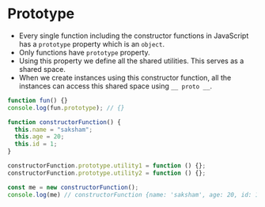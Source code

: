 
# Prototype

- Every single function including the constructor functions in JavaScript has a `prototype` property which is an `object`.
- Only functions have `prototype` property.
- Using this property we define all the shared utilities. This serves as a shared space.
- When we create instances using this constructor function, all the instances can access this shared space using `__ proto __`.

``` javascript
function fun() {}
console.log(fun.prototype); // {}

function constructorFunction() {
  this.name = "saksham";
  this.age = 20;
  this.id = 1;
}

constructorFunction.prototype.utility1 = function () {};
constructorFunction.prototype.utility2 = function () {};

const me = new constructorFunction();
console.log(me) // constructorFunction {name: 'saksham', age: 20, id: 1}
```
